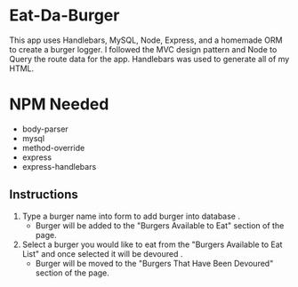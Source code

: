 # Eat-Da-Burger

This app uses Handlebars, MySQL, Node, Express, and a homemade ORM to create a burger logger. I followed the MVC design pattern and Node to Query the route data for the app. Handlebars was used to generate all of my HTML.

# NPM Needed
 - body-parser
 - mysql
 - method-override
 - express
 - express-handlebars

## Instructions
1. Type a burger name into form to add burger into database .
    - Burger will be added to the "Burgers Available to Eat" section of the page.
2. Select a burger you would like to eat from the "Burgers Available to Eat List" and once selected it will be devoured .
    - Burger will be moved to the "Burgers That Have Been Devoured" section of the page.




